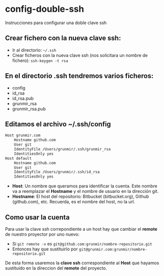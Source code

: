 # config-double-ssh
Instrucciones para configurar una doble clave ssh

## Crear fichero con la nueva clave ssh:

* Ir al directorio: 
`~/.ssh`
* Crear ficheros con la nueva clave ssh (nos solicitara un nombre de fichero): 
` ssh-keygen -t rsa `

## En el directorio .ssh tendremos varios ficheros:

* config
* id_rsa
* id_rsa.pub
* grunmir_rsa
* grunmir_rsa.pub

## Editamos el archivo ~/.ssh/config

```html
Host grunmir.com
    Hostname github.com
    User git
    IdentityFile /Users/grunmir/.ssh/grunmir_rsa
    IdentitiesOnly yes
Host default
    Hostname github.com
    User git
    IdentityFile /Users/grunmir/.ssh/id_rsa
    IdentitiesOnly yes
```

* __Host__: Un nombre que queramos para identificar la cuenta. Este nombre va a reemplazar el __Hostname__ y el nombre de usuario en la dirección git.
* __Hostname__: El host del repositorio: Bitbucket (bitbucket.org), Github (github.com), etc. Recuerda, es el nombre del host, no la url.

## Como usar la cuenta

Para usar la clave ssh correpondiente a un host hay que cambiar el __remote__ de nuestro proyector por uno nuevo:

* Si `git remote -v` es `git@github.com:grunmir/nombre-repositorio.git`
* Entonces hay que sustituirlo por `git@grunmir.com:grunmir/nombre-repositorio.git`

De esta forma usaremos la __clave ssh__ correspondiente al __Host__ que hayamos sustituido en la direccion del __remote__ del proyecto.
